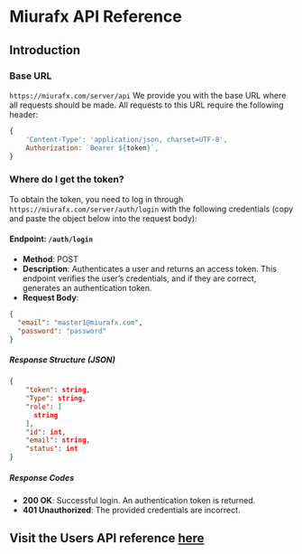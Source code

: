 # Miurafx API Reference

## Introduction

### Base URL

`https://miurafx.com/server/api`
We provide you with the base URL where all requests should be made. All requests to this URL require the following header:
```js
{
    'Content-Type': 'application/json, charset=UTF-8',
    Authorization: `Bearer ${token}`,
}
```

### Where do I get the token?

To obtain the token, you need to log in through `https://miurafx.com/server/auth/login` with the following credentials (copy and paste the object below into the request body):

#### Endpoint: `/auth/login`
- **Method**: POST
- **Description**: Authenticates a user and returns an access token. This endpoint verifies the user’s credentials, and if they are correct, generates an authentication token.
- **Request Body**: 
```json
{
  "email": "master1@miurafx.com",
  "password": "password"
}
```

##### Response Structure (JSON)

```json
{
    "token": string,
    "Type": string,
    "role": [
      string
    ],
    "id": int,
    "email": string,
    "status": int
}
```

##### Response Codes
- **200 OK**: Successful login. An authentication token is returned.
- **401 Unauthorized**: The provided credentials are incorrect.

## Visit the Users API reference [here](/docs/api/How_to_handle_users.md)
